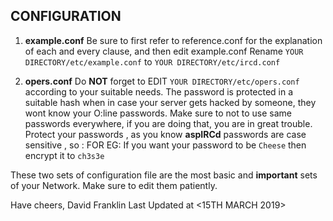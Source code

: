## CONFIGURATION

1) **example.conf** Be sure to first refer to reference.conf for the explanation of each and every clause, and then edit example.conf
Rename `YOUR DIRECTORY/etc/example.conf` to `YOUR DIRECTORY/etc/ircd.conf`

2) **opers.conf** Do **NOT** forget to EDIT `YOUR DIRECTORY/etc/opers.conf` according to your suitable needs.
The password is protected in a suitable hash when in case your server gets hacked by someone, they wont know your O:line passwords.
Make sure to not to use same passwords everywhere, if you are doing that, you are in great trouble.
Protect your passwords , as you know **aspIRCd** passwords are case sensitive , so : FOR EG: If you want your password to be `Cheese`
then encrypt it to `ch3s3e`

These two sets of configuration file are the most basic and **important** sets of your Network.
Make sure to edit them patiently.

Have cheers,
David Franklin
Last Updated at <15TH MARCH 2019>
